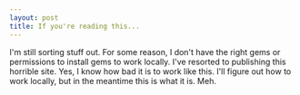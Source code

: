 ```yaml
---
layout: post
title: If you're reading this...
---
```

I'm still sorting stuff out. For some reason, I don't have the right gems or permissions to install gems to work locally. I've resorted to publishing this horrible site. Yes, I know how bad it is to work like this. I'll figure out how to work locally, but in the meantime this is what it is. Meh.
